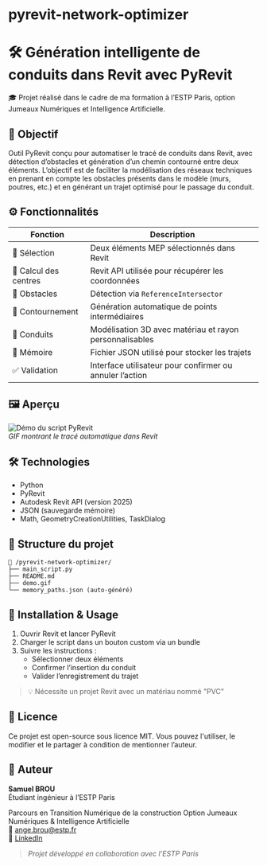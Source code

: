 # pyrevit-network-optimizer

# 🛠️ Génération intelligente de conduits dans Revit avec PyRevit

🎓 Projet réalisé dans le cadre de ma formation à l’ESTP Paris, option Jumeaux Numériques et Intelligence Artificielle.

## 🎯 Objectif

Outil PyRevit conçu pour automatiser le tracé de conduits dans Revit, avec détection d’obstacles et génération d’un chemin contourné entre deux éléments.
L’objectif est de faciliter la modélisation des réseaux techniques en prenant en compte les obstacles présents dans le modèle (murs, poutres, etc.) et en générant un trajet optimisé pour le passage du conduit.

## ⚙️ Fonctionnalités

| Fonction | Description |
|----------|-------------|
| 🧩 Sélection | Deux éléments MEP sélectionnés dans Revit |
| 📍 Calcul des centres | Revit API utilisée pour récupérer les coordonnées |
| 🚧 Obstacles | Détection via `ReferenceIntersector` |
| 🔁 Contournement | Génération automatique de points intermédiaires |
| 📐 Conduits | Modélisation 3D avec matériau et rayon personnalisables |
| 💾 Mémoire | Fichier JSON utilisé pour stocker les trajets |
| ✅ Validation | Interface utilisateur pour confirmer ou annuler l’action |


## 🖼️ Aperçu

![Démo du script PyRevit](demo.gif)  
*GIF montrant le tracé automatique dans Revit*

## 🛠️ Technologies

- Python 
- PyRevit
- Autodesk Revit API (version 2025)
- JSON (sauvegarde mémoire)
- Math, GeometryCreationUtilities, TaskDialog

## 📂 Structure du projet

```
📁 /pyrevit-network-optimizer/
├── main_script.py
├── README.md
├── demo.gif
└── memory_paths.json (auto-généré)
```

## 📎 Installation & Usage

1. Ouvrir Revit et lancer PyRevit
2. Charger le script dans un bouton custom via un bundle
3. Suivre les instructions :
   - Sélectionner deux éléments
   - Confirmer l’insertion du conduit
   - Valider l’enregistrement du trajet

> 💡 Nécessite un projet Revit avec un matériau nommé "PVC"

## 🔐 Licence

Ce projet est open-source sous licence MIT. Vous pouvez l'utiliser, le modifier et le partager à condition de mentionner l’auteur.

## 👤 Auteur

**Samuel BROU**  
Étudiant ingénieur à l’ESTP Paris

Parcours en Transition Numérique de la construction
Option Jumeaux Numériques & Intelligence Artificielle  
📧 ange.brou@estp.fr  
🔗 [LinkedIn](https://www.linkedin.com/in/brou-ange-samuel-8945442aa?lipi=urn%3Ali%3Apage%3Ad_flagship3_profile_view_base_contact_details%3BjVq%2FbBG2SpG6xsyqPbvaPw%3D%3D)

> *Projet développé en collaboration avec l’ESTP Paris*
